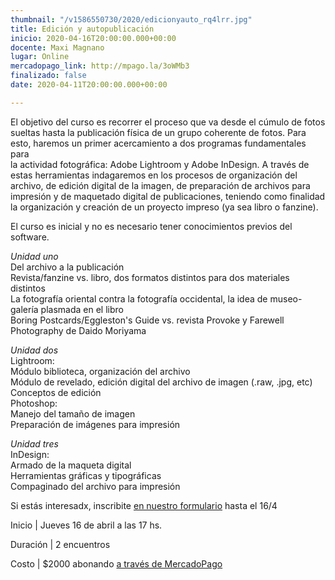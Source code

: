 ```yaml
---
thumbnail: "/v1586550730/2020/edicionyauto_rq4lrr.jpg"
title: Edición y autopublicación
inicio: 2020-04-16T20:00:00.000+00:00
docente: Maxi Magnano
lugar: Online
mercadopago_link: http://mpago.la/3oWMb3
finalizado: false
date: 2020-04-11T20:00:00.000+00:00

---
```

El objetivo del curso es recorrer el proceso que va desde el cúmulo de fotos sueltas hasta la publicación física de un grupo coherente de fotos. Para esto, haremos un primer acercamiento a dos programas fundamentales para  
la actividad fotográfica: Adobe Lightroom y Adobe InDesign. A través de estas herramientas indagaremos en los procesos de organización del archivo, de edición digital de la imagen, de preparación de archivos para impresión y de maquetado digital de publicaciones, teniendo como finalidad la organización y creación de un proyecto impreso (ya sea libro o fanzine).

El curso es inicial y no es necesario tener conocimientos previos del software.

_Unidad uno_  
Del archivo a la publicación  
Revista/fanzine vs. libro, dos formatos distintos para dos materiales distintos  
La fotografía oriental contra la fotografía occidental, la idea de museo-galería plasmada en el libro  
Boring Postcards/Eggleston's Guide vs. revista Provoke y Farewell Photography de Daido Moriyama

_Unidad dos_  
Lightroom:  
Módulo biblioteca, organización del archivo  
Módulo de revelado, edición digital del archivo de imagen (.raw, .jpg, etc)  
Conceptos de edición  
Photoshop:  
Manejo del tamaño de imagen  
Preparación de imágenes para impresión

_Unidad tres_  
InDesign:  
Armado de la maqueta digital  
Herramientas gráficas y tipográficas  
Compaginado del archivo para impresión

Si estás interesadx, inscribite [en nuestro formulario]() hasta el 16/4

Inicio | Jueves 16 de abril a las 17 hs.

Duración | 2 encuentros

Costo | $2000 abonando [a través de MercadoPago](http://mpago.la/3oWMb3)